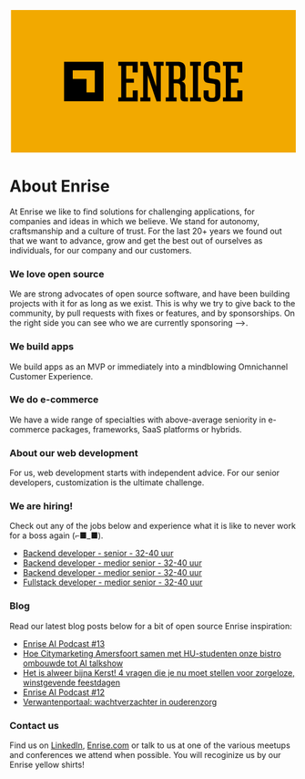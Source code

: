 <p align="center"><a href="https://enrise.com" target="_blank"><img src="https://github.com/enrise/.github/blob/master/images/logo.png?raw=true"></a></p>

# About Enrise

At Enrise we like to find solutions for challenging applications, for companies and ideas in which we believe. We stand for autonomy, craftsmanship and a culture of trust. For the last 20+ years we found out that we want to advance, grow and get the best out of ourselves as individuals, for our company and our customers.

### We love open source

We are strong advocates of open source software, and have been building projects with it for as long as we exist.
This is why we try to give back to the community, by pull requests with fixes or features, and by sponsorships.
On the right side you can see who we are currently sponsoring -->.

### We build apps
We build apps as an MVP or immediately into a mindblowing Omnichannel Customer Experience.

### We do e-commerce
We have a wide range of specialties with above-average seniority in e-commerce packages, frameworks, SaaS platforms or hybrids.

### About our web development
For us, web development starts with independent advice. For our senior developers, customization is the ultimate challenge.

### We are hiring!

Check out any of the jobs below and experience what it is like to never work for a boss again (⌐■_■).

<!-- JOB-LIST:START -->
- [Backend developer - senior - 32-40 uur](https://jobs.enrise.com/backend-developer)
- [Backend developer - medior senior - 32-40 uur](https://jobs.enrise.com/backend-developer-team-enigma/nl?token=7dff2b3adb1a1555ee5d26d0dbad1722)
- [Backend developer - medior senior - 32-40 uur](https://jobs.enrise.com/backend-developer-team-motivo-2/nl)
- [Fullstack developer - medior senior - 32-40 uur](https://jobs.enrise.com/fullstack-developer-team-motivo/nl)
<!-- JOB-LIST:END -->

### Blog

Read our latest blog posts below for a bit of open source Enrise inspiration:

<!-- POST-LIST:START -->
- [Enrise AI Podcast #13](https://enrise.com/2024/07/enrise-ai-podcast-13/)
- [Hoe Citymarketing Amersfoort samen met HU-studenten onze bistro ombouwde tot AI talkshow](https://enrise.com/2024/07/hoe-citymarketing-amersfoort-samen-met-hu-studenten-onze-bistro-ombouwde-tot-ai-talkshow/)
- [Het is alweer bijna Kerst! 4 vragen die je nu moet stellen voor zorgeloze, winstgevende feestdagen](https://enrise.com/2024/07/4-vragen-die-je-nu-moet-stellen-voor-zorgeloze-winstgevende-feestdagen/)
- [Enrise AI Podcast #12](https://enrise.com/2024/06/enrise-ai-podcast-12/)
- [Verwantenportaal: wachtverzachter in ouderenzorg](https://enrise.com/2024/06/verwantenportaal-wachtverzachter-in-de-ouderenzorg/)
<!-- POST-LIST:END -->

### Contact us

Find us on <a href="https://www.linkedin.com/company/enrise/" target="_blank">LinkedIn</a>, <a href="https://enrise.com" target="_blank">Enrise.com</a> or talk to us at one of the various meetups and conferences we attend when possible. You will recoginize us by our Enrise yellow shirts!
